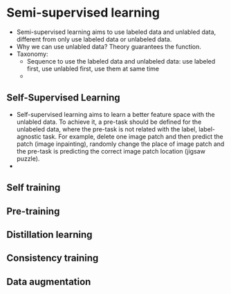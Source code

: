# Semi-supervised learning
* Semi-supervised learning aims to use labeled data and unlabled data, different from only use labeled data or unlabeled data.
* Why we can use unlabled data? Theory guarantees the function.
* Taxonomy:
  *  Sequence to use the labeled data and unlabeled data: use labeled first, use unlabled first, use them at same time
  *  

## Self-Supervised Learning
* Self-supervised learning aims to learn a better feature space with the unlabled data. To achieve it, a pre-task should be defined for the unlabeled data, where the pre-task is not related with the label, label-agnostic task. For example, delete one image patch and then predict the patch (image inpainting), randomly change the place of image patch and the pre-task is predicting the correct image patch location (jigsaw puzzle).
* 
## Self training
## Pre-training
## Distillation learning
## Consistency training
## Data augmentation
